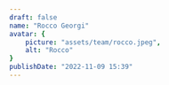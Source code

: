```yaml
---
draft: false
name: "Rocco Georgi"
avatar: {
    picture: "assets/team/rocco.jpeg",
    alt: "Rocco"
}
publishDate: "2022-11-09 15:39"
---
```

